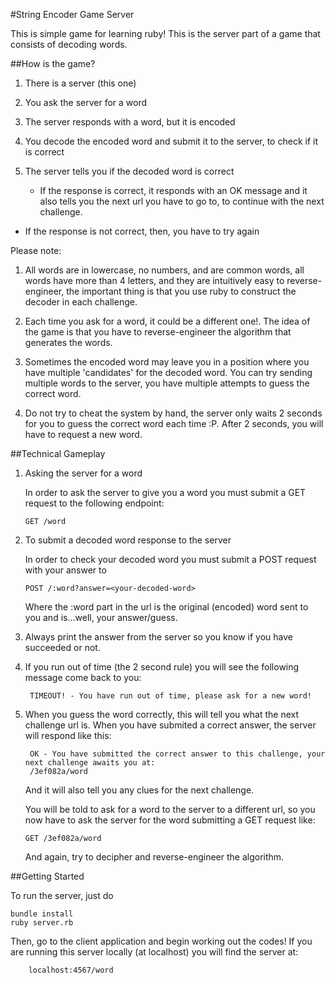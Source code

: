 #String Encoder Game Server

This is simple game for learning ruby!
This is the server part of a game that consists of decoding words.

##How is the game?

1. There is a server (this one)
2. You ask the server for a word
3. The server responds with a word, but it is encoded
4. You decode the encoded word and submit it to the server, to check if it is correct
5. The server tells you if the decoded word is correct

   - If the response is correct, it responds with an OK message and it also
     tells you the next url you have to go to, to continue with the next challenge.

  - If the response is not correct, then, you have to try again

Please note:

1. All words are in lowercase, no numbers, and are common words, all words have more than 4 letters, and they are intuitively easy to reverse-engineer, the important thing is that you use ruby to construct the decoder in each challenge.

2. Each time you ask for a word, it could be a different one!. The idea of the game is that you have to reverse-engineer the algorithm that generates the words.

3. Sometimes the encoded word may leave you in a position where you have multiple 'candidates' for the decoded word. You can try sending multiple words to the server, you have multiple attempts to guess the correct word.

4. Do not try to cheat the system by hand, the server only waits 2 seconds for you to guess the correct word each time :P. After 2 seconds, you will have to request a new word.


##Technical Gameplay

1. Asking the server for a word

   In order to ask the server to give you a word you must submit a GET request to the following endpoint:

       GET /word

2. To submit a decoded word response to the server

   In order to check your decoded word you must submit a POST request with your answer to

       POST /:word?answer=<your-decoded-word>

   Where the :word part in the url is the original (encoded) word sent to you and <your-decoded-word> is...well, your answer/guess.

4. Always print the answer from the server so you know if you have succeeded or not.

3. If you run out of time (the 2 second rule) you will see the following message come back to you:

        TIMEOUT! - You have run out of time, please ask for a new word!

4. When you guess the word correctly, this will tell you what the next challenge url is. When you have submited a correct answer, the server will respond like this:

        OK - You have submitted the correct answer to this challenge, your next challenge awaits you at:
        /3ef082a/word

   And it will also tell you any clues for the next challenge.

   You will be told to ask for a word to the server to a different url, so you now have to ask the server for the word submitting a GET request like:

       GET /3ef082a/word

   And again, try to decipher and reverse-engineer the algorithm.

##Getting Started

To run the server, just do

    bundle install
    ruby server.rb

Then, go to the client application and begin working out the codes!
If you are running this server locally (at localhost) you will find the server at:

        localhost:4567/word
